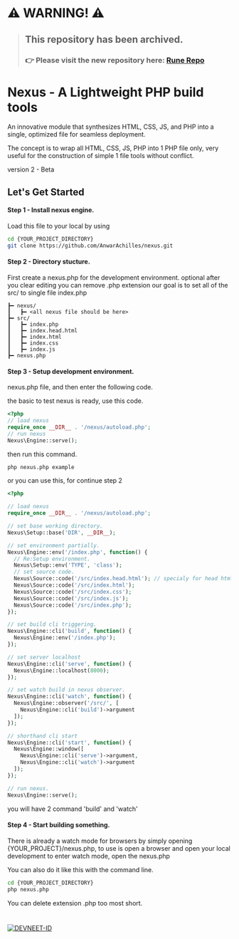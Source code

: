 # ⚠️ WARNING! ⚠️

> ## This repository has been archived.
> ### 👉 Please visit the new repository here: [Rune Repo](https://github.com/devneet-id/rune)


# Nexus - A Lightweight PHP build tools

An innovative module that synthesizes HTML, CSS, JS, and PHP into a single, optimized file for seamless deployment.

The concept is to wrap all HTML, CSS, JS, PHP into 1 PHP file only, very useful for the construction of simple 1 file tools without conflict.

version 2 - Beta

## Let's Get Started

#### Step 1 - Install nexus engine.
Load this file to your local by using
```bash
cd {YOUR_PROJECT_DIRECTORY}
git clone https://github.com/AnwarAchilles/nexus.git
```


#### Step 2 - Directory stucture.
First create a nexus.php for the development environment.
optional after you clear editing you can remove .php extension
our goal is to set all of the src/ to single file index.php

```markup
┣━ nexus/
┃   ┣━ <all nexus file should be here>
┣━ src/
┃   ┣━ index.php
┃   ┣━ index.head.html
┃   ┣━ index.html
┃   ┣━ index.css
┃   ┣━ index.js
┣━ nexus.php

```

#### Step 3 - Setup development environment.

nexus.php file, and then enter the following code.

the basic to test nexus is ready, use this code.
```php
<?php
// load nexus
require_once __DIR__ . '/nexus/autoload.php';
// run nexus
Nexus\Engine::serve();
```

then run this command.
```bash
php nexus.php example
```


or you can use this, for continue step 2
```php
<?php

// load nexus
require_once __DIR__ . '/nexus/autoload.php';

// set base working directory.
Nexus\Setup::base('DIR', __DIR__);

// set environment partially.
Nexus\Engine::env('/index.php', function() {
  // Re:Setup environment.
  Nexus\Setup::env('TYPE', 'class');
  // set source code.
  Nexus\Source::code('/src/index.head.html'); // specialy for head html
  Nexus\Source::code('/src/index.html');
  Nexus\Source::code('/src/index.css');
  Nexus\Source::code('/src/index.js');
  Nexus\Source::code('/src/index.php');
});

// set build cli triggering.
Nexus\Engine::cli('build', function() {
  Nexus\Engine::env('/index.php');
});

// set server localhost
Nexus\Engine::cli('serve', function() {
  Nexus\Engine::localhost(8000);
});

// set watch build in nexus observer.
Nexus\Engine::cli('watch', function() {
  Nexus\Engine::observer('/src/', [
    Nexus\Engine::cli('build')->argument
  ]);
});

// shorthand cli start
Nexus\Engine::cli('start', function() {
  Nexus\Engine::window([
    Nexus\Engine::cli('serve')->argument,
    Nexus\Engine::cli('watch')->argument
  ]);
});

// run nexus.
Nexus\Engine::serve();
```
you will have 2 command 'build' and 'watch'


#### Step 4 - Start building something.

There is already a watch mode for browsers by simply opening {YOUR_PROJECT}/nexus.php,
to use is open a browser and open your local development to enter watch mode, open the nexus.php

You can also do it like this with the command line.
```bash
cd {YOUR_PROJECT_DIRECTORY}
php nexus.php
```

You can delete extension .php too most short.

#
[![DEVNEET-ID](https://ik.imagekit.io/anwarachilles/devneet-powered.svg?updatedAt=1704715329026)](https://github.com/devneet-id)
